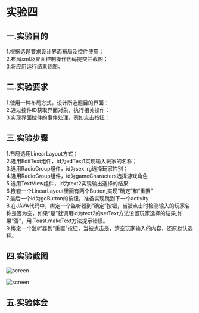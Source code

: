 实验四
=
一.实验目的
-
1.根据选题要求设计界面布局及控件使用；<br>
2.布局xml及界面控制操作代码提交并截图；<br>
3.将应用运行结果截图。<br>
  
二.实验要求
-
1.使用一种布局方式，设计所选题目的界面：<br>
2.通过控件ID获取界面对象，执行相关操作：<br>
3.实现界面控件的事件处理，例如点击按钮：<br>

三.实验步骤
-
1.布局选用LinearLayout方式；<br>
2.选用EditText组件，id为edText1实现输入玩家的名称；<br>
3.选用RadioGroup组件，id为sex_rg选择玩家性别；<br>
4.选用RadioGroup组件，id为gameCharacters选择游戏角色<br>
5.选用TextView组件，id为text2实现输出选择的结果<br>
6.嵌套一个LinearLayout里面有两个Button,实现“确定”和“重置”<br>
7.最后一个id为goButton的按钮，准备实现跳到下一个activity<br>
8.在JAVA代码中，绑定一个监听器到“确定”按钮，当被点击时检测输入的玩家名称是否为空，如果“是”就调用id为text2的setText方法设置玩家选择的结果,如果“否”，用     Toast.makeText方法提示错误。<br>
9.绑定一个监听器到“重置”按钮，当被点击是，清空玩家输入的内容，还原默认选择。

四.实验截图
-
![screen]()

![screen]()

五.实验体会
-
    
